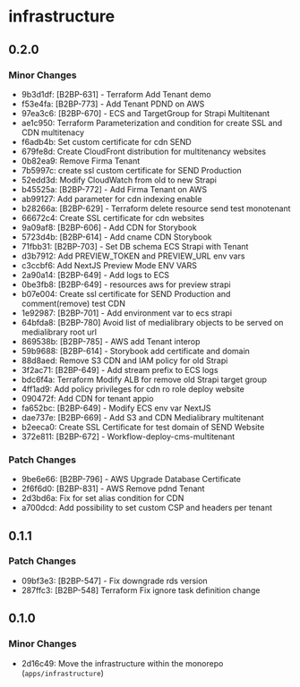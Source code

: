 # infrastructure

## 0.2.0

### Minor Changes

- 9b3d1df: [B2BP-631] - Terraform Add Tenant demo
- f53e4fa: [B2BP-773] - Add Tenant PDND on AWS
- 97ea3c6: [B2BP-670] - ECS and TargetGroup for Strapi Multitenant
- ae1c950: Terraform Parameterization and condition for create SSL and CDN multitenacy
- f6adb4b: Set custom certificate for cdn SEND
- 679fe8d: Create CloudFront distribution for multitenancy websites
- 0b82ea9: Remove Firma Tenant
- 7b5997c: create ssl custom certificate for SEND Production
- 52edd3d: Modify CloudWatch from old to new Strapi
- b45525a: [B2BP-772] - Add Firma Tenant on AWS
- ab99127: Add parameter for cdn indexing enable
- b28266a: [B2BP-629] - Terraform delete resource send test monotenant
- 66672c4: Create SSL certificate for cdn websites
- 9a09af8: [B2BP-606] - Add CDN for Storybook
- 5723d4b: [B2BP-614] - Add cname CDN Storybook
- 71fbb31: [B2BP-703] - Set DB schema ECS Strapi with Tenant
- d3b7912: Add PREVIEW_TOKEN and PREVIEW_URL env vars
- c3ccbf6: Add NextJS Preview Mode ENV VARS
- 2a90a14: [B2BP-649] - Add logs to ECS
- 0be3fb8: [B2BP-649] - resources aws for preview strapi
- b07e004: Create ssl certificate for SEND Production and comment(remove) test CDN
- 1e92987: [B2BP-701] - Add environment var to ecs strapi
- 64bfda8: [B2BP-780] Avoid list of medialibrary objects to be served on medialibrary root url
- 869538b: [B2BP-785] - AWS add Tenant interop
- 59b9688: [B2BP-614] - Storybook add certificate and domain
- 88d8aed: Remove S3 CDN and IAM policy for old Strapi
- 3f2ac71: [B2BP-649] - Add stream prefix to ECS logs
- bdc6f4a: Terraform Modify ALB for remove old Strapi target group
- 4ff1ad9: Add policy privileges for cdn ro role deploy website
- 090472f: Add CDN for tenant appio
- fa652bc: [B2BP-649] - Modify ECS env var NextJS
- dae737e: [B2BP-669] - Add S3 and CDN Medialibrary multitenant
- b2eeca0: Create SSL Certificate for test domain of SEND Website
- 372e811: [B2BP-672] - Workflow-deploy-cms-multitenant

### Patch Changes

- 9be6e66: [B2BP-796] - AWS Upgrade Database Certificate
- 2f6f6d0: [B2BP-831] - AWS Remove pdnd Tenant
- 2d3bd6a: Fix for set alias condition for CDN
- a700dcd: Add possibility to set custom CSP and headers per tenant

## 0.1.1

### Patch Changes

- 09bf3e3: [B2BP-547] - Fix downgrade rds version
- 287ffc3: [B2BP-548] Terraform Fix ignore task definition change

## 0.1.0

### Minor Changes

- 2d16c49: Move the infrastructure within the monorepo (`apps/infrastructure`)
